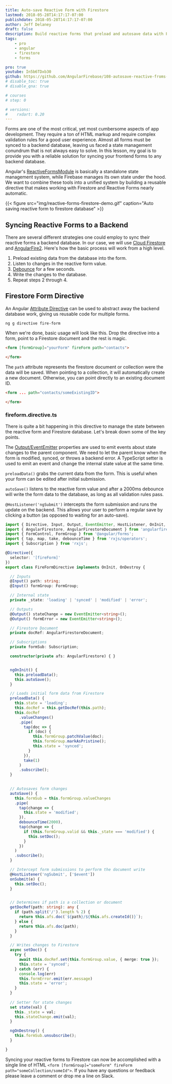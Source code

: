 ```yaml
---
title: Auto-save Reactive Form with Firestore
lastmod: 2018-05-28T14:17:17-07:00
publishdate: 2018-05-28T14:17:17-07:00
author: Jeff Delaney
draft: false
description: Build reactive forms that preload and autosave data with Firestore
tags: 
    - pro
    - angular
    - firestore
    - forms

pro: true
youtube: In5b6TDxb30
github: https://github.com/AngularFirebase/108-autosave-reactive-froms-firestore
# disable_toc: true
# disable_qna: true

# courses
# step: 0

# versions:
#    rxdart: 0.20
---
```


Forms are one of the most critical, yet most cumbersome aspects of app development. They require a ton of HTML markup and require complex validation rules for a good user experience. Almost all forms must be synced to a backend database, leaving us faced a state management conundrum that is not always easy to solve. In this lesson, my goal is to provide you with a reliable solution for syncing your frontend forms to any backend database. 

Angular's [ReactiveFormsModule](https://angular.io/guide/reactive-forms) is basically a standalone state management system, while Firebase manages its own state under the hood. We want to combine these tools into a unified system by building a reusable directive that makes working with Firestore and Reactive Forms nearly automatic. 

{{< figure src="img/reactive-forms-firestore-demo.gif" caption="Auto saving reactive form to firestore database" >}}


## Syncing Reactive Forms to a Backend

There are several different strategies one could employ to sync their reactive forms a backend database. In our case, we will use [Cloud Firestore](https://firebase.google.com/docs/firestore/) and [AngularFire2](https://github.com/angular/angularfire2). Here's how the basic process will work from a high level. 

1. Preload existing data from the database into the form. 
2. Listen to changes in the reactive form value.
3. [Debounce](https://www.learnrxjs.io/operators/filtering/debouncetime.html) for a few seconds.
4. Write the changes to the database. 
5. Repeat steps 2 through 4. 


## Firestore Form Directive 

An Angular [Attribute Directive](https://angular.io/guide/attribute-directives) can be used to abstract away the backend database work, giving us reusable code for multiple forms. 

```shell
ng g directive fire-form
```

When we're done, basic usage will look like this. Drop the directive into a form, point to a Firestore document and the rest is magic. 

```html
<form [formGroup]="yourForm" fireForm path="contacts">

</form>
```

The `path` attribute represents the firestore document or collection were the data will be saved. When pointing to a collection, it will automatically create a new document. Otherwise, you can point directly to an existing document ID. 

```html
<form ... path="contacts/someExistingID">

</form>
```

### fireform.directive.ts

There is quite a bit happening in this directive to manage the state between the reactive form and Firestore database. Let's break down some of the key points. 

The [Output/EventEmitter](https://angular.io/api/core/EventEmitter) properties are used to emit events about state changes to the parent component. We need to let the parent know when the form is modified, synced, or throws a backend error. A TypeScript setter is used to emit an event and change the internal state value at the same time. 

`preloadData()` grabs the current data from the form. This is useful when your form can be edited after initial submission. 

`autoSave()` listens to the reactive form value and after a 2000ms debounce will write the form data to the database, as long as all validation rules pass. 

`@HostListener('ngSubmit')` intercepts the form submission and runs the update on the backend. This allows your user to perform a regular save by clicking a button (as opposed to waiting for an auto-save). 

 
```typescript
import { Directive, Input, Output, EventEmitter, HostListener, OnInit, OnDestroy } from '@angular/core';
import { AngularFirestore, AngularFirestoreDocument } from 'angularfire2/firestore';
import { FormControl, FormGroup } from '@angular/forms';
import { tap, map, take, debounceTime } from 'rxjs/operators';
import { Subscription } from 'rxjs';

@Directive({
  selector: '[fireForm]'
})
export class FireFormDirective implements OnInit, OnDestroy {

  // Inputs
  @Input() path: string;
  @Input() formGroup: FormGroup;

  // Internal state
  private _state: 'loading' | 'synced' | 'modified' | 'error';

  // Outputs
  @Output() stateChange = new EventEmitter<string>();
  @Output() formError = new EventEmitter<string>();

  // Firestore Document
  private docRef: AngularFirestoreDocument;

  // Subscriptions
  private formSub: Subscription;

  constructor(private afs: AngularFirestore) { }


  ngOnInit() {
    this.preloadData();
    this.autoSave();
  }

  // Loads initial form data from Firestore
  preloadData() {
    this.state = 'loading';
    this.docRef = this.getDocRef(this.path);
    this.docRef
      .valueChanges()
      .pipe(
        tap(doc => {
          if (doc) {
            this.formGroup.patchValue(doc);
            this.formGroup.markAsPristine();
            this.state = 'synced';
          }
        }),
        take(1)
      )
      .subscribe();
  }

  
  // Autosaves form changes
  autoSave() {
    this.formSub = this.formGroup.valueChanges
    .pipe(
      tap(change => {
        this.state = 'modified';
      }),
      debounceTime(2000),
      tap(change => {
        if (this.formGroup.valid && this._state === 'modified') {
          this.setDoc();
        }
      })
    )
    .subscribe();
  }

  // Intercept form submissions to perform the document write
  @HostListener('ngSubmit', ['$event'])
  onSubmit(e) {
    this.setDoc();
  }


  // Determines if path is a collection or document
  getDocRef(path: string): any {
    if (path.split('/').length % 2) {
      return this.afs.doc(`${path}/${this.afs.createId()}`);
    } else {
      return this.afs.doc(path);
    }
  }

  // Writes changes to Firestore
  async setDoc() {
    try {
      await this.docRef.set(this.formGroup.value, { merge: true });
      this.state = 'synced';
    } catch (err) {
      console.log(err)
      this.formError.emit(err.message)
      this.state = 'error';
    }
  }
  
  // Setter for state changes
  set state(val) {
    this._state = val;
    this.stateChange.emit(val);
  }

  ngOnDestroy() {
    this.formSub.unsubscribe();
  }

}
```

Syncing your reactive forms to Firestore can now be accomplished with a single line of HTML `<form [formGroup]="someForm" fireForm path="someCollection/someId">`. If you have any questions or feedback please leave a comment or drop me a line on Slack. 
